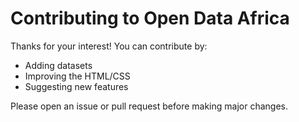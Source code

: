# Contributing to Open Data Africa

Thanks for your interest! You can contribute by:
- Adding datasets
- Improving the HTML/CSS
- Suggesting new features

Please open an issue or pull request before making major changes.
